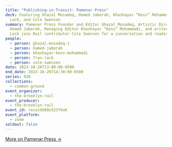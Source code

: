 ```yaml
---
title: "Publishing-in-Transit: Pamenar Press"
deck: Featuring Ghazal Mosadeq, Hamed Jaberah, Khashayar “Kess” Mohammadi, Fran
  Lock, and Cole Swensen
summary: Pamenar Press Founder and Editor Ghazal Mosadeq, Artistic Director
  Hamed Jaberah, Managing Editor Khashayar “Kess” Mohammadi, and writer Fran
  Lock join Rail contributor Cole Swensen for a conversation and reading.
people:
  - person: ghazal-mosadeq-1
  - person: hamed-jaberah
  - person: khashayar-kess-mohammadi
  - person: fran-lock
  - person: cole-swensen
date: 2023-10-26T13:00:00-0500
end_date: 2023-10-26T14:30:00-0500
series: 928
collections:
  - common-ground
event_organizer:
  - the-brooklyn-rail
event_producer:
  - the-brooklyn-rail
event_id: recez5H8Os52SY9uK
event_platform:
  - zoom
soldout: false
---
```

[M﻿ore on Pamenar Press →](https://www.pamenarpress.com/)
